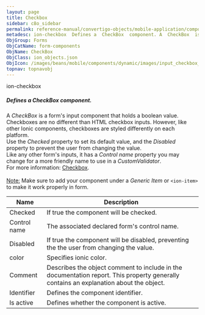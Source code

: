 ```yaml
---
layout: page
title: Checkbox
sidebar: c8o_sidebar
permalink: reference-manual/convertigo-objects/mobile-application/components/form-components/checkbox/
metadesc: ion-checkbox  Defines a  CheckBox  component. A  CheckBox  is a form's input component that holds a boolean value. Checkboxes are no different than HT
ObjGroup: Forms
ObjCatName: form-components
ObjName: CheckBox
ObjClass: ion_objects.json
ObjIcon: /images/beans/mobile/components/dynamic/images/input_checkbox_32x32.png
topnav: topnavobj
---
```

ion-checkbox<br/>

##### Defines a <i>CheckBox</i> component.<br/>
A <i>CheckBox</i> is a form's input component that holds a boolean value.<br/>
Checkboxes are no different than HTML checkbox inputs. However, like other Ionic components, checkboxes are styled differently on each platform.<br/>
Use the <i>Checked</i> property to set its default value, and the <i>Disabled</i> property to prevent the user from changing the value.<br/>
Like any other form's inputs, it has a <i>Control name</i> property you may change for a more friendly name to use in a <i>CustomValidator</i>.<br/>
 For more information: <a href='https://ionicframework.com/docs/v3/components/#checkbox' target='_blank'>Checkbox</a>.<br/>
<br/>
<span class='orangetwinsoft'><u>Note:</u></span> Make sure to add your component under a <i>Generic Item</i> or <code>&lt;ion-item&gt;</code> to make it work properly in form.

Name | Description 
--- | ---
Checked | If true the component will be checked.
Control name | The associated declared form's control name.
Disabled | If true the component will be disabled, preventing the the user from changing the value.
color | Specifies ionic color.
Comment | Describes the object comment to include in the documentation report.  This property generally contains an explanation about the object. 
Identifier | Defines the component identifier.  
Is active | Defines whether the component is active. 

